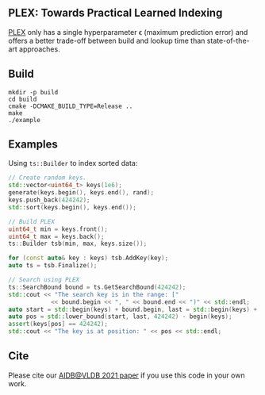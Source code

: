 ## PLEX: Towards Practical Learned Indexing

[PLEX](https://arxiv.org/abs/2108.05117) only has a single hyperparameter ϵ (maximum prediction error) and offers a better trade-off between build and lookup time than state-of-the-art approaches.

## Build

```
mkdir -p build
cd build
cmake -DCMAKE_BUILD_TYPE=Release ..
make
./example
```

## Examples

Using ``ts::Builder`` to index sorted data:

```c++
// Create random keys.
std::vector<uint64_t> keys(1e6);
generate(keys.begin(), keys.end(), rand);
keys.push_back(424242);
std::sort(keys.begin(), keys.end());

// Build PLEX
uint64_t min = keys.front();
uint64_t max = keys.back();
ts::Builder tsb(min, max, keys.size());

for (const auto& key : keys) tsb.AddKey(key);
auto ts = tsb.Finalize();

// Search using PLEX
ts::SearchBound bound = ts.GetSearchBound(424242);
std::cout << "The search key is in the range: ["
			<< bound.begin << ", " << bound.end << ")" << std::endl;
auto start = std::begin(keys) + bound.begin, last = std::begin(keys) + bound.end;
auto pos = std::lower_bound(start, last, 424242) - begin(keys);
assert(keys[pos] == 424242);
std::cout << "The key is at position: " << pos << std::endl;
```

## Cite

Please cite our [AIDB@VLDB 2021 paper](https://arxiv.org/abs/2108.05117) if you use this code in your own work.
